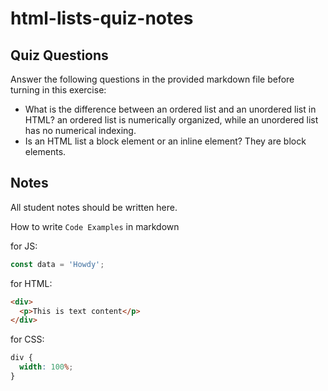 # html-lists-quiz-notes

## Quiz Questions

Answer the following questions in the provided markdown file before turning in this exercise:

- What is the difference between an ordered list and an unordered list in HTML?
  an ordered list is numerically organized, while an unordered list has no numerical indexing.
- Is an HTML list a block element or an inline element?
  They are block elements.

## Notes

All student notes should be written here.

How to write `Code Examples` in markdown

for JS:

```javascript
const data = 'Howdy';
```

for HTML:

```html
<div>
  <p>This is text content</p>
</div>
```

for CSS:

```css
div {
  width: 100%;
}
```
